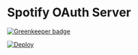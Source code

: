 # Spotify OAuth Server

[![Greenkeeper badge](https://badges.greenkeeper.io/hughrawlinson/spotify-oauth-server.svg)](https://greenkeeper.io/)

[![Deploy](https://www.herokucdn.com/deploy/button.svg)](https://heroku.com/deploy?template=https://github.com/hughrawlinson/spotify-oauth-server)

